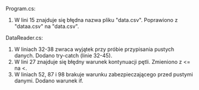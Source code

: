 Program.cs:
1. W lini 15 znajduje się błędna nazwa pliku "data.csv". Poprawiono z "dataa.csv" na "data.csv".

DataReader.cs:
1. W liniach 32-38 zwraca wyjątek przy próbie przypisania pustych danych. Dodano try-catch (linie 32-45).
2. W lini 27 znajduje się błędny warunek kontynuacji pętli. Zmieniono z <= na <.
3. W liniach 52, 87 i 98 brakuje warunku zabezpieczającego przed pustymi danymi. Dodano warunek if.

